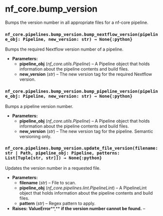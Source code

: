 # nf_core.bump_version

Bumps the version number in all appropriate files for
a nf-core pipeline.

### `nf_core.pipelines.bump_version.bump_nextflow_version(pipeline_obj: Pipeline, new_version: str) → None{:python}`

Bumps the required Nextflow version number of a pipeline.

- **Parameters:**
  - **pipeline_obj** (_nf_core.utils.Pipeline_) – A Pipeline object that holds information
    about the pipeline contents and build files.
  - **new_version** (_str_) – The new version tag for the required Nextflow version.

### `nf_core.pipelines.bump_version.bump_pipeline_version(pipeline_obj: Pipeline, new_version: str) → None{:python}`

Bumps a pipeline version number.

- **Parameters:**
  - **pipeline_obj** (_nf_core.utils.Pipeline_) – A Pipeline object that holds information
    about the pipeline contents and build files.
  - **new_version** (_str_) – The new version tag for the pipeline. Semantic versioning only.

### `nf_core.pipelines.bump_version.update_file_version(filename: str | Path, pipeline_obj: Pipeline, patterns: List[Tuple[str, str]]) → None{:python}`

Updates the version number in a requested file.

- **Parameters:**
  - **filename** (_str_) – File to scan.
  - **pipeline_obj** (_nf_core.pipelines.lint.PipelineLint_) – A PipelineLint object that holds information
    about the pipeline contents and build files.
  - **pattern** (_str_) – Regex pattern to apply.
- **Raises:**
  **ValueError**\*\*,\*\* **if the version number cannot be found.** –
